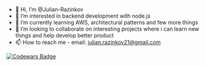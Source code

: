 - 👋 Hi, I’m @Julian-Razinkov
- 👀 I’m interested in backend development with node.js
- 🌱 I’m currently learning AWS, architectural patterns and few  more things
- 💞️ I’m looking to collaborate on interesting projects where i can learn new things and help develop better product
- 📫 How to reach me - email: julian.razinkov21@gmail.com


[![Codewars Badge](https://www.codewars.com/users/Julian-Razinkov/badges/large)](https://www.codewars.com/users/Julian-Razinkov/badges/large)

<!---
Julian-Razinkov/Julian-Razinkov is a ✨ special ✨ repository because its `README.md` (this file) appears on your GitHub profile.
You can click the Preview link to take a look at your changes.
--->
